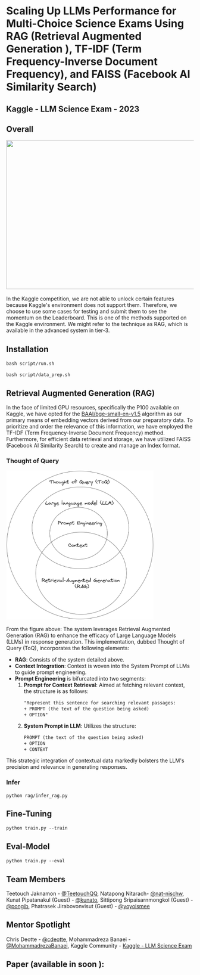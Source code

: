 # Scaling Up LLMs Performance for Multi-Choice Science Exams Using RAG (Retrieval Augmented Generation ), TF-IDF (Term Frequency-Inverse Document Frequency), and FAISS (Facebook AI Similarity Search)
## Kaggle - LLM Science Exam - 2023 
## Overall 
<img src="asset/simple_pipeline_unlocked.png" width="1200" height="400">

In the Kaggle competition, we are not able to unlock certain features because Kaggle's environment does not support them. Therefore, we choose to use some cases for testing and submit them to see the momentum on the Leaderboard. This is one of the methods supported on the Kaggle environment. We might refer to the technique as RAG, which is available in the advanced system in tier-3.

## Installation
```
bash script/run.sh
```
```
bash script/data_prep.sh
```
## Retrieval Augmented Generation (RAG)

In the face of limited GPU resources, specifically the P100 available on Kaggle, we have opted for the [BAAI/bge-small-en-v1.5](https://huggingface.co/BAAI/bge-small-en-v1.5) algorithm as our primary means of embedding vectors derived from our preparatory data. To prioritize and order the relevance of this information, we have employed the TF-IDF (Term Frequency-Inverse Document Frequency) method. Furthermore, for efficient data retrieval and storage, we have utilized FAISS (Facebook AI Similarity Search) to create and manage an Index format.

### Thought of Query

<img src="asset/ToQ.png" alt="Illustration of the Thought of Query (ToQ) System Implementing RAG for Enhanced LLM Performance" style="max-width:1200px; max-height:400px; width: auto; height: auto;">



From the figure above: The system leverages Retrieval Augmented Generation (RAG) to enhance the efficacy of Large Language Models (LLMs) in response generation. This implementation, dubbed Thought of Query (ToQ), incorporates the following elements:

- **RAG**: Consists of the system detailed above.
- **Context Integration**: Context is woven into the System Prompt of LLMs to guide prompt engineering.
- **Prompt Engineering** is bifurcated into two segments:
  1. **Prompt for Context Retrieval**: Aimed at fetching relevant context, the structure is as follows:
     ```
     "Represent this sentence for searching relevant passages:
     + PROMPT (the text of the question being asked)
     + OPTION"
     ```
  2. **System Prompt in LLM**: Utilizes the structure:
     ```
     PROMPT (the text of the question being asked)
     + OPTION
     + CONTEXT
     ```

This strategic integration of contextual data markedly bolsters the LLM's precision and relevance in generating responses.


### Infer
```
python rag/infer_rag.py
```

## Fine-Tuning
```
python train.py --train
```
## Eval-Model
```
python train.py --eval
```

## Team Members
Teetouch Jaknamon - [@TeetouchQQ](https://github.com/TeetouchQQ), Natapong Nitarach- [@nat-nischw](https://github.com/nat-nischw), Kunat Pipatanakul (Guest) - [@kunato](https://github.com/kunato), Sittipong Sripaisarnmongkol (Guest) - [@pongib](https://github.com/pongib), Phatrasek Jirabovonvisut (Guest) - [@yoyoismee](https://github.com/yoyoismee)

## Mentor Spotlight
Chris Deotte - [@cdeotte](https://github.com/cdeotte), Mohammadreza Banaei - [@MohammadrezaBanaei](https://github.com/MohammadrezaBanaei), Kaggle Community - [Kaggle - LLM Science Exam](https://www.kaggle.com/competitions/kaggle-llm-science-exam/discussion?sort=votes)

## Paper (available in soon ): 
